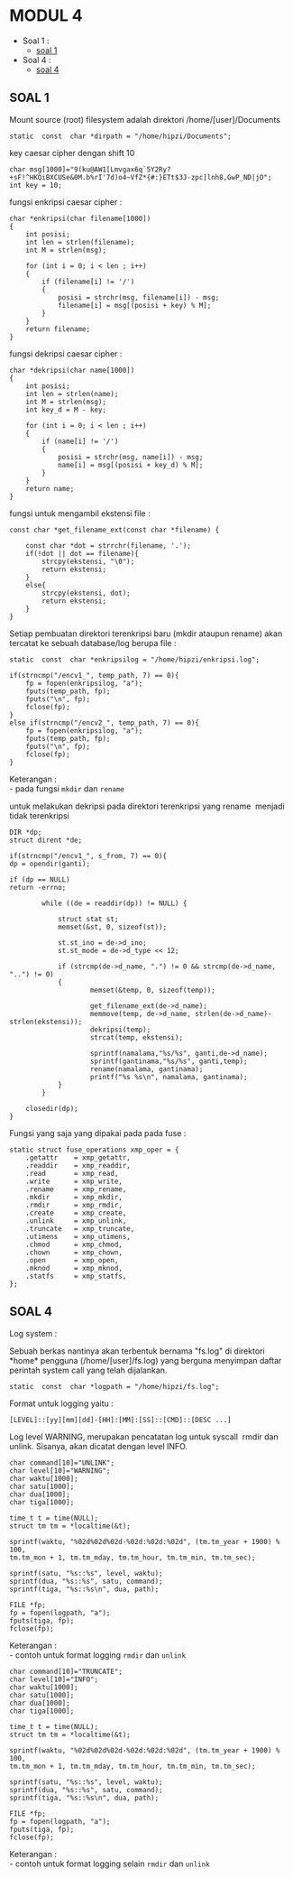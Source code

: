 # MODUL 4

 - Soal 1 :
	 * <a href="#soal-1">soal 1</a>
 - Soal 4 :
	 * <a href="#soal-4">soal 4</a>


<a id="soal-1"> </a> 
## SOAL 1
<justify>
Mount source (root) filesystem adalah direktori /home/[user]/Documents
<p></p>

    static  const  char *dirpath = "/home/hipzi/Documents"; 
<p></p>
key caesar cipher dengan shift 10
<p></p>

    char msg[1000]="9(ku@AW1[Lmvgax6q`5Y2Ry?+sF!^HKQiBXCUSe&0M.b%rI'7d)o4~VfZ*{#:}ETt$3J-zpc]lnh8,GwP_ND|jO";
    int key = 10;
<p></p>

<p></p>
fungsi enkripsi caesar cipher :
<p></p>

    char *enkripsi(char filename[1000])
    {
        int posisi;
        int len = strlen(filename);
        int M = strlen(msg); 

        for (int i = 0; i < len ; i++)
        {
            if (filename[i] != '/')
            {
                posisi = strchr(msg, filename[i]) - msg;
                filename[i] = msg[(posisi + key) % M];
            }    
        }
        return filename;
    }
<p></p>
fungsi dekripsi caesar cipher :
<p></p>

    char *dekripsi(char name[1000])
    {    
        int posisi;
        int len = strlen(name);
        int M = strlen(msg); 
        int key_d = M - key; 

        for (int i = 0; i < len ; i++)
        {
            if (name[i] != '/')
            {
                posisi = strchr(msg, name[i]) - msg;
                name[i] = msg[(posisi + key_d) % M];
            }    
        }
        return name;
    }
<p></p>
fungsi untuk mengambil ekstensi file :
<p></p>

    const char *get_filename_ext(const char *filename) {

        const char *dot = strrchr(filename, '.');
        if(!dot || dot == filename){
            strcpy(ekstensi, "\0");
            return ekstensi;
        }
        else{
            strcpy(ekstensi, dot);
            return ekstensi;
        }
    }
<p></p>
<p></p>
Setiap pembuatan direktori terenkripsi baru (mkdir ataupun rename) akan
tercatat ke sebuah database/log berupa file :
<p></p>

    static  const  char *enkripsilog = "/home/hipzi/enkripsi.log";

    if(strncmp("/encv1_", temp_path, 7) == 0){
        fp = fopen(enkripsilog, "a");
        fputs(temp_path, fp);
        fputs("\n", fp);
        fclose(fp);
    }
    else if(strncmp("/encv2_", temp_path, 7) == 0){
        fp = fopen(enkripsilog, "a");
        fputs(temp_path, fp);
        fputs("\n", fp);
        fclose(fp);
    }
<p></p> 
Keterangan : </br>
- pada fungsi <code>mkdir</code> dan <code>rename</code></br>
<p></p>
<p></p>
untuk melakukan dekripsi pada direktori terenkripsi yang​ rename ​ menjadi tidak terenkripsi
<p></p>

    DIR *dp;
    struct dirent *de;  

    if(strncmp("/encv1_", s_from, 7) == 0){
    dp = opendir(ganti);

    if (dp == NULL)
    return -errno;

            while ((de = readdir(dp)) != NULL) {

                struct stat st;
                memset(&st, 0, sizeof(st));

                st.st_ino = de->d_ino;
                st.st_mode = de->d_type << 12;

                if (strcmp(de->d_name, ".") != 0 && strcmp(de->d_name, "..") != 0)
                {
                        memset(&temp, 0, sizeof(temp));

                        get_filename_ext(de->d_name);
                        memmove(temp, de->d_name, strlen(de->d_name)-strlen(ekstensi));
                        dekripsi(temp);
                        strcat(temp, ekstensi);

                        sprintf(namalama,"%s/%s", ganti,de->d_name);
                        sprintf(gantinama,"%s/%s", ganti,temp);
                        rename(namalama, gantinama);
                        printf("%s %s\n", namalama, gantinama);
                }
            }

        closedir(dp);
    }
<p></p>
Fungsi yang saja yang dipakai pada pada fuse :
<p></p>

    static struct fuse_operations xmp_oper = {
        .getattr    = xmp_getattr,
        .readdir    = xmp_readdir,
        .read       = xmp_read,
        .write	    = xmp_write,
        .rename	    = xmp_rename,
        .mkdir	    = xmp_mkdir,
        .rmdir      = xmp_rmdir,
        .create     = xmp_create,
        .unlink     = xmp_unlink,
        .truncate   = xmp_truncate,
        .utimens    = xmp_utimens,
        .chmod      = xmp_chmod,
        .chown      = xmp_chown,
        .open	    = xmp_open,
        .mknod      = xmp_mknod,
        .statfs     = xmp_statfs,
    };
<p></p>

<a id="soal-4"></a>
## SOAL 4
<justify>
Log system :
<p></p>
Sebuah berkas nantinya akan terbentuk bernama "fs.log" di direktori *home*
pengguna (/home/[user]/fs.log) yang berguna menyimpan daftar perintah system
call yang telah dijalankan.
<p></p>

    static  const  char *logpath = "/home/hipzi/fs.log";

<p></p> 
Format untuk logging yaitu : </br>

    [LEVEL]::[yy][mm][dd]-[HH]:[MM]:[SS]::[CMD]::[DESC ...]
<p></p> 
<p></p> 
Log level WARNING, merupakan pencatatan log untuk syscall ​ rmdir​ dan
unlink​. Sisanya, akan dicatat dengan level INFO.
<p></p> 

    char command[10]="UNLINK";
    char level[10]="WARNING";
    char waktu[1000];
    char satu[1000];
    char dua[1000];
    char tiga[1000];

    time_t t = time(NULL); 
    struct tm tm = *localtime(&t);

    sprintf(waktu, "%02d%02d%02d-%02d:%02d:%02d", (tm.tm_year + 1900) % 100, 
    tm.tm_mon + 1, tm.tm_mday, tm.tm_hour, tm.tm_min, tm.tm_sec); 

    sprintf(satu, "%s::%s", level, waktu); 
    sprintf(dua, "%s::%s", satu, command);
    sprintf(tiga, "%s::%s\n", dua, path);

    FILE *fp;
    fp = fopen(logpath, "a");
    fputs(tiga, fp);
    fclose(fp);
<p></p> 
Keterangan : </br>
- contoh untuk format logging <code>rmdir</code> dan <code>unlink</code></br>
  
    char command[10]="TRUNCATE";
    char level[10]="INFO";
    char waktu[1000];
    char satu[1000];
    char dua[1000];
    char tiga[1000];

    time_t t = time(NULL); 
    struct tm tm = *localtime(&t);

    sprintf(waktu, "%02d%02d%02d-%02d:%02d:%02d", (tm.tm_year + 1900) % 100, 
    tm.tm_mon + 1, tm.tm_mday, tm.tm_hour, tm.tm_min, tm.tm_sec); 

    sprintf(satu, "%s::%s", level, waktu); 
    sprintf(dua, "%s::%s", satu, command);
    sprintf(tiga, "%s::%s\n", dua, path);

    FILE *fp;
    fp = fopen(logpath, "a");
    fputs(tiga, fp);
    fclose(fp);
<p></p>
Keterangan : </br>
- contoh untuk format logging selain <code>rmdir</code> dan <code>unlink</code></br>




